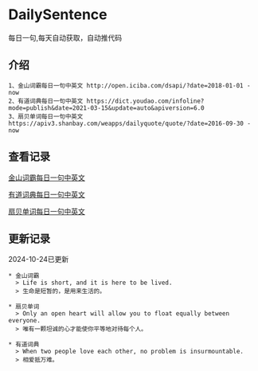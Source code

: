 # DailySentence

每日一句,每天自动获取，自动推代码

## 介绍

```
1、金山词霸每日一句中英文 http://open.iciba.com/dsapi/?date=2018-01-01 - now
2、有道词典每日一句中英文 https://dict.youdao.com/infoline?mode=publish&date=2021-03-15&update=auto&apiversion=6.0
3、扇贝单词每日一句中英文 https://apiv3.shanbay.com/weapps/dailyquote/quote/?date=2016-09-30 - now
```

## 查看记录

[金山词霸每日一句中英文](./data/iciba/)

[有道词典每日一句中英文](./data/youdao/)

[扇贝单词每日一句中英文](./data/shanbay/)

## 更新记录
2024-10-24已更新 
```
* 金山词霸
  > Life is short, and it is here to be lived.
  > 生命是短暂的，是用来生活的。

* 扇贝单词
  > Only an open heart will allow you to float equally between everyone.
  > 唯有一颗坦诚的心才能使你平等地对待每个人。

* 有道词典
  > When two people love each other, no problem is insurmountable.
  > 相爱抵万难。

```

